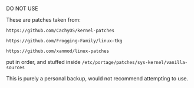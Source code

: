 DO NOT USE

These are patches taken from:

    https://github.com/CachyOS/kernel-patches

    https://github.com/Frogging-Family/linux-tkg

    https://github.com/xanmod/linux-patches

put in order, and stuffed inside `/etc/portage/patches/sys-kernel/vanilla-sources`

This is purely a personal backup, would not recommend attempting to use.
